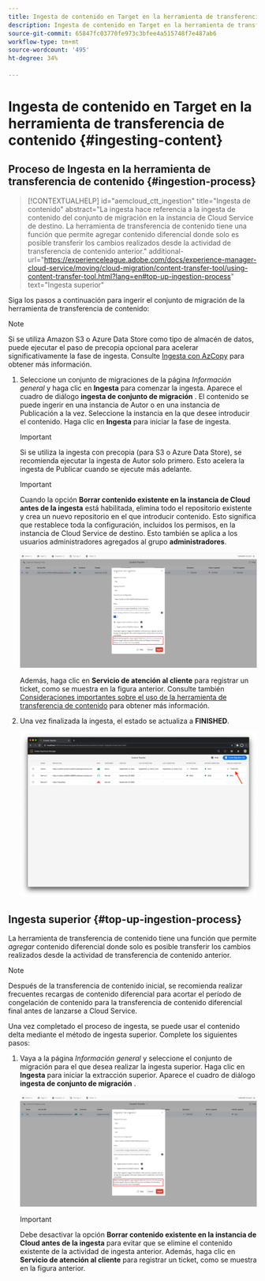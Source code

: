 ```yaml
---
title: Ingesta de contenido en Target en la herramienta de transferencia de contenido
description: Ingesta de contenido en Target en la herramienta de transferencia de contenido
source-git-commit: 65847fc03770fe973c3bfee4a515748f7e487ab6
workflow-type: tm+mt
source-wordcount: '495'
ht-degree: 34%

---
```



# Ingesta de contenido en Target en la herramienta de transferencia de contenido {#ingesting-content}

## Proceso de Ingesta en la herramienta de transferencia de contenido {#ingestion-process}

>[!CONTEXTUALHELP]
>id="aemcloud_ctt_ingestion"
>title="Ingesta de contenido"
>abstract="La ingesta hace referencia a la ingesta de contenido del conjunto de migración en la instancia de Cloud Service de destino. La herramienta de transferencia de contenido tiene una función que permite agregar contenido diferencial donde solo es posible transferir los cambios realizados desde la actividad de transferencia de contenido anterior."
>additional-url="https://experienceleague.adobe.com/docs/experience-manager-cloud-service/moving/cloud-migration/content-transfer-tool/using-content-transfer-tool.html?lang=en#top-up-ingestion-process" text="Ingesta superior"

Siga los pasos a continuación para ingerir el conjunto de migración de la herramienta de transferencia de contenido:
>[!NOTE]
>Si se utiliza Amazon S3 o Azure Data Store como tipo de almacén de datos, puede ejecutar el paso de precopia opcional para acelerar significativamente la fase de ingesta. Consulte [Ingesta con AzCopy](https://experienceleague.adobe.com/docs/experience-manager-cloud-service/moving/cloud-migration/content-transfer-tool/handling-large-content-repositories.html?lang=en#ingesting-azcopy) para obtener más información.

1. Seleccione un conjunto de migraciones de la página *Información general* y haga clic en **Ingesta** para comenzar la ingesta. Aparece el cuadro de diálogo **ingesta de conjunto de migración** . El contenido se puede ingerir en una instancia de Autor o en una instancia de Publicación a la vez. Seleccione la instancia en la que desee introducir el contenido. Haga clic en **Ingesta** para iniciar la fase de ingesta.

   >[!IMPORTANT]
   >Si se utiliza la ingesta con precopia (para S3 o Azure Data Store), se recomienda ejecutar la ingesta de Autor solo primero. Esto acelera la ingesta de Publicar cuando se ejecute más adelante.

   >[!IMPORTANT]
   >Cuando la opción **Borrar contenido existente en la instancia de Cloud antes de la ingesta** está habilitada, elimina todo el repositorio existente y crea un nuevo repositorio en el que introducir contenido. Esto significa que restablece toda la configuración, incluidos los permisos, en la instancia de Cloud Service de destino. Esto también se aplica a los usuarios administradores agregados al grupo **administradores**.

   ![image](/help/move-to-cloud-service/content-transfer-tool/assets/content-ingestion-03.png)

   Además, haga clic en **Servicio de atención al cliente** para registrar un ticket, como se muestra en la figura anterior. Consulte también [Consideraciones importantes sobre el uso de la herramienta de transferencia de contenido](https://experienceleague.adobe.com/docs/experience-manager-cloud-service/moving/cloud-migration/content-transfer-tool/guidelines-best-practices-content-transfer-tool.html?lang=en#important-considerations) para obtener más información.

1. Una vez finalizada la ingesta, el estado se actualiza a **FINISHED**.

   ![image](/help/move-to-cloud-service/content-transfer-tool/assets/15-ingestion-complete.png)

## Ingesta superior {#top-up-ingestion-process}

La herramienta de transferencia de contenido tiene una función que permite *agregar* contenido diferencial donde solo es posible transferir los cambios realizados desde la actividad de transferencia de contenido anterior.

>[!NOTE]
>
>Después de la transferencia de contenido inicial, se recomienda realizar frecuentes recargas de contenido diferencial para acortar el período de congelación de contenido para la transferencia de contenido diferencial final antes de lanzarse a Cloud Service.

Una vez completado el proceso de ingesta, se puede usar el contenido delta mediante el método de ingesta superior. Complete los siguientes pasos:

1. Vaya a la página *Información general* y seleccione el conjunto de migración para el que desea realizar la ingesta superior. Haga clic en **Ingesta** para iniciar la extracción superior. Aparece el cuadro de diálogo **ingesta de conjunto de migración** .

   ![image](/help/move-to-cloud-service/content-transfer-tool/assets/content-ingestion-02.png)

   >[!IMPORTANT]
   >Debe desactivar la opción **Borrar contenido existente en la instancia de Cloud antes de la ingesta** para evitar que se elimine el contenido existente de la actividad de ingesta anterior. Además, haga clic en **Servicio de atención al cliente** para registrar un ticket, como se muestra en la figura anterior.
